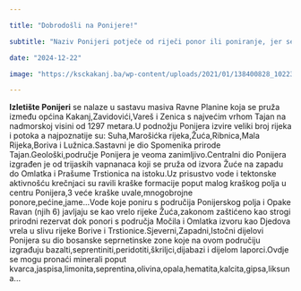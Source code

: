 ```yaml
---

title: "Dobrodošli na Ponijere!"

subtitle: "Naziv Ponijeri potječe od riječi ponor ili poniranje, jer se na nekoliko mjesta može naići na ponore. "

date: "2024-12-22"

image: "https://ksckakanj.ba/wp-content/uploads/2021/01/138400828_10223684176349399_1635564694651840920_n.jpg"

---
```


**Izletište Ponijeri** se nalaze u sastavu masiva Ravne Planine koja se pruža između općina Kakanj,Zavidovići,Vareš i Zenica s najvećim vrhom Tajan na nadmorskoj visini od 1297 metara.U podnožju Ponijera izvire veliki broj rijeka i potoka a najpoznatije su: Suha,Marošićka rijeka,Žuća,Ribnica,Mala Rijeka,Boriva i Lužnica.Sastavni je dio Spomenika prirode Tajan.Geološki,područje Ponijera je veoma zanimljivo.Centralni dio Ponijera izgrađen je od trijaskih vapnanaca koji se pruža od izvora Žuće na zapadu do Omlatka i Prašume Trstionica na istoku.Uz prisustvo vode i tektonske aktivnošću krečnjaci su ravili kraške formacije poput malog kraškog polja u centru Ponijera,3 veće kraške uvale,mnogobrojne ponore,pećine,jame...Vode koje poniru s područija Ponijerskog polja i Opake Ravan (njih 6) javljaju se kao vrelo rijeke Žuća,zakonom zaštićeno kao strogi prirodni rezervat dok ponori s područja Močila i Omlatka izvoru kao Djedova vrela u slivu rijeke Borive i Trstionice.Sjeverni,Zapadni,Istočni dijelovi Ponijera su dio bosanske seprnetinske zone koje na ovom područiju izgrađuju bazalti,seprentiniti,peridotiti,škriljci,dijabazi i dijelom laporci.Ovdje se mogu pronaći minerali poput kvarca,jaspisa,limonita,seprentina,olivina,opala,hematita,kalcita,gipsa,liksuna...

